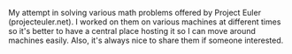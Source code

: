 My attempt in solving various math problems offered by Project Euler (projecteuler.net). I worked on them on various machines at different times so it's better to have a central place hosting it so I can move around machines easily. Also, it's always nice to share them if someone interested.